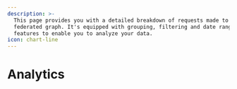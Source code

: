 ```yaml
---
description: >-
  This page provides you with a detailed breakdown of requests made to your
  federated graph. It's equipped with grouping, filtering and date range
  features to enable you to analyze your data.
icon: chart-line
---
```


# Analytics

